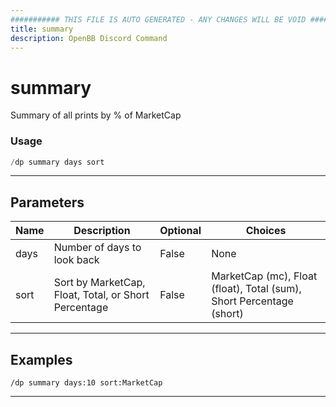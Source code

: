 ```yaml
---
########### THIS FILE IS AUTO GENERATED - ANY CHANGES WILL BE VOID ###########
title: summary
description: OpenBB Discord Command
---
```


# summary

Summary of all prints by % of MarketCap

### Usage

```python wordwrap
/dp summary days sort
```

---

## Parameters

| Name | Description | Optional | Choices |
| ---- | ----------- | -------- | ------- |
| days | Number of days to look back | False | None |
| sort | Sort by MarketCap, Float, Total, or Short Percentage | False | MarketCap (mc), Float (float), Total (sum), Short Percentage (short) |


---

## Examples

```
/dp summary days:10 sort:MarketCap
```

---
